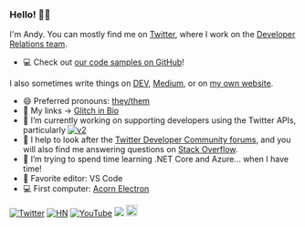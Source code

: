 ### Hello! 👋🏻

I'm Andy. You can mostly find me on [Twitter](https://twitter.com/andypiper), where I work on the [Developer Relations team](https://twitter.com/twitterdev). 

- 💻 Check out [our code samples on GitHub](https://github.com/twitterdev)!

I also sometimes write things on [DEV](https://dev.to/andypiper), [Medium](https://andypiper.medium.com), or on [my own website](https://andypiper.co.uk).

- 😄 Preferred pronouns: [they/them](https://pronoun.is/they)
- 📑 My links -> [Glitch in Bio](https://andypiper.me)
- 🔭 I’m currently working on supporting developers using the Twitter APIs, particularly [![v2](https://img.shields.io/endpoint?url=https%3A%2F%2Ftwbadges.glitch.me%2Fbadges%2Fv2)](https://developer.twitter.com/en/docs/twitter-api)
- 💬 I help to look after the [Twitter Developer Community forums](https://twittercommunity.com), and you will also find me answering questions on [Stack Overflow](https://stackoverflow.com/users/262478/andy-piper).
- 🌱 I’m trying to spend time learning .NET Core and Azure... when I have time!
- 📝 Favorite editor: VS Code 
- 💻 First computer: [Acorn Electron](https://en.wikipedia.org/wiki/Acorn_Electron)

[![Twitter](https://img.shields.io/badge/andypiper%20-%231DA1F2.svg?&style=flat-square&logo=Twitter&logoColor=white)](https://twitter.com/andypiper) [![HN](https://img.shields.io/badge/andypiper%20-%23FF6600.svg?&style=flat-square&logo=ycombinator&logoColor=white)](https://hnbadges.netlify.app/?user=andypiper) [![YouTube](https://img.shields.io/badge/andypiperuk%20-%23FF0000.svg?&style=flat-square&logo=YouTube&logoColor=white)](https://youtube.com/andypiperuk) <a href="https://xbox.com"><img src="https://img.shields.io/badge/LostRinkitink%20-%23107C10.svg?&style=flat-square&logo=Xbox&logoColor=white"/></a> <a href="https://ko-fi.com/T6T11M0HS"><img src="https://camo.githubusercontent.com/cd07f1a5d90e454e7bbf69d22ebe4cdbd3a0b3dcf56ba0b6c2495a8e99c776be/68747470733a2f2f6b6f2d66692e636f6d2f696d672f676974687562627574746f6e5f736d2e737667" height="20"/></a>

